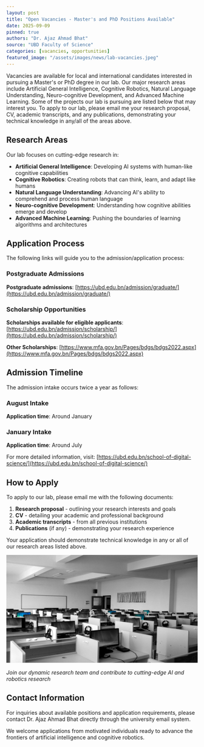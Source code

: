 ```yaml
---
layout: post
title: "Open Vacancies - Master's and PhD Positions Available"
date: 2025-09-09
pinned: true
authors: "Dr. Ajaz Ahmad Bhat"
source: "UBD Faculty of Science"
categories: [vacancies, opportunities]
featured_image: "/assets/images/news/lab-vacancies.jpeg"
---
```


Vacancies are available for local and international candidates interested in pursuing a Master's or PhD degree in our lab. Our major research areas include Artificial General Intelligence, Cognitive Robotics, Natural Language Understanding, Neuro-cognitive Development, and Advanced Machine Learning. Some of the projects our lab is pursuing are listed below that may interest you. To apply to our lab, please email me your research proposal, CV, academic transcripts, and any publications, demonstrating your technical knowledge in any/all of the areas above.

## Research Areas

Our lab focuses on cutting-edge research in:

- **Artificial General Intelligence**: Developing AI systems with human-like cognitive capabilities
- **Cognitive Robotics**: Creating robots that can think, learn, and adapt like humans
- **Natural Language Understanding**: Advancing AI's ability to comprehend and process human language
- **Neuro-cognitive Development**: Understanding how cognitive abilities emerge and develop
- **Advanced Machine Learning**: Pushing the boundaries of learning algorithms and architectures

## Application Process

The following links will guide you to the admission/application process:

### Postgraduate Admissions
**Postgraduate admissions**: [https://ubd.edu.bn/admission/graduate/](https://ubd.edu.bn/admission/graduate/)

### Scholarship Opportunities
**Scholarships available for eligible applicants**: [https://ubd.edu.bn/admission/scholarship/](https://ubd.edu.bn/admission/scholarship/)

**Other Scholarships**: [https://www.mfa.gov.bn/Pages/bdgs/bdgs2022.aspx](https://www.mfa.gov.bn/Pages/bdgs/bdgs2022.aspx)

## Admission Timeline

The admission intake occurs twice a year as follows:

### August Intake
**Application time**: Around January

### January Intake  
**Application time**: Around July

For more detailed information, visit: [https://ubd.edu.bn/school-of-digital-science/](https://ubd.edu.bn/school-of-digital-science/)

## How to Apply

To apply to our lab, please email me with the following documents:

1. **Research proposal** - outlining your research interests and goals
2. **CV** - detailing your academic and professional background
3. **Academic transcripts** - from all previous institutions
4. **Publications** (if any) - demonstrating your research experience

Your application should demonstrate technical knowledge in any or all of our research areas listed above.

![Research Lab](/assets/images/news/lab-vacancies.jpeg)

*Join our dynamic research team and contribute to cutting-edge AI and robotics research*

## Contact Information

For inquiries about available positions and application requirements, please contact Dr. Ajaz Ahmad Bhat directly through the university email system.

We welcome applications from motivated individuals ready to advance the frontiers of artificial intelligence and cognitive robotics.